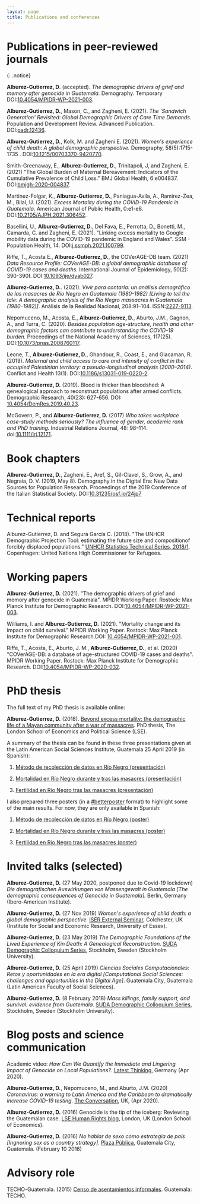 ```yaml
---
layout: page
title: Publications and conferences
---
```



# Publications in peer-reviewed journals

{: .notice}

**Alburez-Gutierrez, D**. (accepted). *The demographic drivers of grief and memory after genocide in Guatemala.* Demography. Temporary DOI:[10.4054/MPIDR-WP-2021-003](https://dx.doi.org/10.4054/MPIDR-WP-2021-003).

**Alburez-Gutierrez, D.**, Mason, C., and Zagheni, E. (2021). *The 'Sandwich Generation' Revisited: Global Demographic Drivers of Care Time Demands*. Population and Development Review. Advanced Publication. DOI:[padr.12436](https://doi.org/10.1111/padr.12436).

**Alburez-Gutierrez, D.**, Kolk, M. and Zagheni E. (2021). *Women's experience of child death: A global demographic perspective.* Demography, 58(5):1715-1735 . DOI:[10.1215/00703370-9420770](https://doi.org/10.1215/00703370-9420770).

Smith-Greenaway, E., **Alburez-Gutierrez, D.**, Trinitapoli, J, and Zagheni, E. (2021) "The Global Burden of Maternal Bereavement: Indicators of the Cumulative Prevalence of Child Loss." BMJ Global Health, 6:e004837. DOI:[bmjgh-2020-004837](http://dx.doi.org/10.1136/bmjgh-2020-004837).

Martinez-Folgar, K., **Alburez-Gutierrez, D.**, Paniagua-Avila, A., Ramirez-Zea, M., Bilal, U. (2021). *Excess Mortality during the COVID-19 Pandemic in Guatemala*. American Journal of Public Health, 0:e1-e8. DOI:[10.2105/AJPH.2021.306452](https://ajph.aphapublications.org/doi/abs/10.2105/AJPH.2021.306452). 

Basellini, U., **Alburez-Gutierrez, D.**, Del Fava, E., Perrotta, D., Bonetti, M., Camarda, C. and Zagheni, E. (2021). "Linking excess mortality to Google mobility data during the COVID-19 pandemic in England and Wales". SSM - Population Health, 14. DOI:[j.ssmph.2021.100799](https://doi.org/10.1016/j.ssmph.2021.100799).

Riffe, T., Acosta E., **Alburez-Gutierrez, D.**, the COVerAGE-DB team. (2021) *Data Resource Profile: COVerAGE-DB: a global demographic database of COVID-19 cases and deaths.* International Journal of Epidemiology, 50(2): 390-390f. DOI:[10.1093/ije/dyab027](https://doi.org/10.1093/ije/dyab027).

 **Alburez-Gutierrez, D.**. (2021). *Vivir para contarla: un análisis demográfico de las masacres de Río Negro en Guatemala (1980-1982) [Living to tell the tale: A demographic analysis of the Rio Negro massacres in Guatemala (1980-1982)]*. Análisis de la Realidad Nacional, 208:91–104. ISSN:[2227-9113](http://ipn.usac.edu.gt/wp-content/uploads/2021/07/IPN-RD-208.pdf).

Nepomuceno, M., Acosta, E., **Alburez-Gutierrez, D.**, Aburto, J.M., Gagnon, A., and Turra, C. (2020). *Besides population age-structure, health and other demographic factors can contribute to understanding the COVID-19 burden.* Proceedings of the National Academy of Sciences, 117(25). DOI:[10.1073/pnas.2008760117](https://doi.org/10.1073/pnas.2008760117).

<!--
**Alburez-Gutierrez, D.**, Chandrasekharan, E., Chunara, R., Gil-Clavel, S., Hannak, A., Interdonato, R., Joseph, K., Kalimeri, K., Malik, M., Mayer, K., Mejova, Y., Paolotti, D., and Zagheni, E. (2019). *Reports of the Workshops Held at the 2019 International AAAI Conference on Web and Social Media.* AI Magazine, 40(4), 78-82. DOI:[10.1609/aimag.v40i4.5287](https://doi.org/10.1609/aimag.v40i4.5287).
-->

Leone, T., **Alburez-Gutierrez, D.**, Ghandour, R., Coast, E., and Giacaman, R. (2019). *Maternal and child access to care and intensity of conflict in the occupied Palestinian territory: a pseudo-longitudinal analysis (2000–2014)*. Conflict and Health 13(1). DOI:[10.1186/s13031-019-0220-2](https://doi.org/10.1186/s13031-019-0220-2).

**Alburez-Gutierrez, D.** (2019). Blood is thicker than bloodshed: A genealogical approach to reconstruct populations after armed conflicts. Demographic Research, 40(23): 627-656. DOI: [10.4054/DemRes.2019.40.23](https://www.demographic-research.org/volumes/vol40/23/).

McGovern, P., and **Alburez-Gutierrez, D.** (2017) *Who takes workplace case-study methods seriously? The influence of gender, academic rank and PhD training.*  Industrial Relations Journal, 48: 98–114. doi:[10.1111/irj.12171](http://onlinelibrary.wiley.com/doi/10.1111/irj.12171/full).


# Book chapters

**Alburez-Gutierrez, D.**, Zagheni, E., Aref, S., Gil-Clavel, S., Grow, A., and Negraia, D. V. (2019, May 8). Demography in the Digital Era: New Data Sources for Population Research. Proceedings of the 2019 Conference of the Italian Statistical Society. DOI:[10.31235/osf.io/24jp7](https://doi.org/10.31235/osf.io/24jp7)

#  Technical reports

Alburez-Gutierrez, D. and Segura García C. (2018). "The UNHCR Demographic Projection Tool: estimating the future size and compositionof forcibly displaced populations." [UNHCR Statistics Technical Series, 2018/1](http://www.unhcr.org/en-au/5ae9ee747.pdf). Copenhagen: United Nations High Commissioner for Refugees.

# Working papers

**Alburez-Gutierrez, D.** (2021). "The demographic drivers of grief and memory after genocide in Guatemala". MPIDR Working Paper. Rostock: Max Planck Institute for Demographic Research. DOI:[10.4054/MPIDR-WP-2021-003](https://dx.doi.org/10.4054/MPIDR-WP-2021-003).

Williams, I. and **Alburez-Gutierrez, D.** (2021). "Mortality change and its impact on child survival." MPIDR Working Paper. Rostock: Max Planck Institute for Demographic Research.DOI: [10.4054/MPIDR-WP-2021-001](https://dx.doi.org/10.4054/MPIDR-WP-2021-001).


Riffe, T., Acosta, E., Aburto, J. M., **Alburez-Gutierrez, D.**, et al. (2020) "COVerAGE-DB: a database of age-structured COVID-19 cases and deaths". MPIDR Working Paper. Rostock: Max Planck Institute for Demographic Research. DOI:[10.4054/MPIDR-WP-2020-032](https://www.demogr.mpg.de/papers/working/wp-2020-032.pdf).


# PhD thesis

The full text of my PhD thesis is available online:

**Alburez-Gutierrez, D.** (2018). [Beyond excess mortality: the demographic life of a Mayan community after a war of massacres](http://etheses.lse.ac.uk/3872/). PhD thesis, The London School of Economics and Political Science (LSE). 

A summary of the thesis can be found in these three presentations given at the Latin American Social Sciences Institute, Guatemala 25 April 2019 (in Spanish):

   1. [Método de recolección de datos en Río Negro (presentación)](pdf/1_alburez_metodos_FLACSO.pdf)

   2. [Mortalidad en Río Negro durante y tras las masacres (presentación)](pdf/2_alburez_mortalidad_FLACSO.pdf)

   3. [Fertilidad en Río Negro tras las masacres (presentación)](pdf/3_alburez_fecundidad_FLACSO.pdf)

I also prepared three posters (in a [#betterposter](https://twitter.com/hashtag/BetterPoster?src=hash) format) to highlight some of the main results. For now, they are only available in Spanish:

   1. [Método de recolección de datos en Río Negro (poster)](pdf/1._poster_metodo_alburez.pdf)

   2. [Mortalidad en Río Negro durante y tras las masacres (poster)](pdf/2.poster_mortalidad_alburez.pdf)

   3. [Fertilidad en Río Negro tras las masacres (poster)](pdf/3.poster_fertilidad_alburez.pdf)

# Invited talks (selected)

**Alburez-Gutierrez, D.** (27 May 2020, postponed due to Covid-19 lockdown) *Die demografischen Auswirkungen von Massengewalt in Guatemala [The demographic consequences of Genocide in Guatemala].* Berlin, Germany (Ibero-American Institute).

**Alburez-Gutierrez, D.** (27 Nov 2019) *Women's experience of child death: a global demographic perspective.* [ISER External Seminar](https://www.iser.essex.ac.uk/events/seminars/external/2019-11-27), Colchester, UK (Institute for Social and Economic Research, University of Essex).

**Alburez-Gutierrez, D.** (23 May 2019) *The Demographic Foundations of the Lived Experience of Kin Death: A Genealogical Reconstruction.* [SUDA Demographic Colloquium Series](https://www.suda.su.se/about-us/events/suda-demographic-colloquium-series/suda-demographic-colloquium-diego-alburez-gutierrez-max-planck-institute-for-demographic-research-1.423293), Stockholm, Sweden (Stockholm University).

**Alburez-Gutierrez, D.** (25 April 2019) *Ciencias Sociales Computacionales: Retos y oportunidades en la era digital [Computational Social Sciences: challenges and opportunities in the Digital Age]*. Guatemala City, Guatemala (Latin American Faculty of Social Sciences). 

**Alburez-Gutierrez, D.** (8 February 2018) *Mass killings, family support, and survival: evidence from Guatemala.* [SUDA Demographic Colloquium Series](http://alburez.me/pdf/SUDA18_Alburez.pdf), Stockholm, Sweden (Stockholm University).
   
# Blog posts and science communication

Academic video: *How Can We Quantify the Immediate and Lingering Impact of Genocide on Local Populations?*. [Latest Thinking](https://lt.org/publication/how-can-we-quantify-immediate-and-lingering-impact-genocide-local-populations), Germany (Apr 2020).

**Alburez-Gutierrez, D.**, Nepomuceno, M., and Aburto, J.M. (2020) *Coronavirus: a warning to Latin America and the Caribbean to dramatically increase COVID-19 testing*. [The Conversation](https://theconversation.com/coronavirus-a-warning-to-latin-america-and-the-caribbean-to-dramatically-increase-covid-19-testing-135759), UK, (Apr 2020).

**Alburez-Gutierrez, D.** (2016) Genocide is the tip of the iceberg: Reviewing the Guatemalan case. [LSE Human Rights blog](http://blogs.lse.ac.uk/humanrights/2016/02/18/genocide-is-the-tip-of-the-iceberg-reviewing-the-guatemalan-case/), London, UK (London School of Economics).

**Alburez-Gutierrez, D.** (2016) *No hablar de sexo como estrategia de país [Ingnoring sex as a country strategy]*. [Plaza Pública](https://www.plazapublica.com.gt/content/no-hablar-de-sexo-como-estrategia-de-pais), Guatemala City, Guatemala. (February 10 2016)

# Advisory role

TECHO-Guatemala. (2015) [Censo de asentamientos informales](https://drive.google.com/file/d/0B1-hHd84EQSOWUd1SE1qeTFUcEk/view?usp=sharing). Guatemala: TECHO.